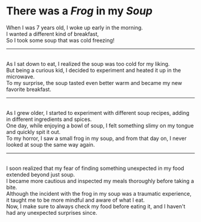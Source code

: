 # __There was a _Frog_ in my _Soup___

When I was 7 years old, I woke up early in the morning.
<br/>I wanted a different kind of breakfast,
<br/>So I took some soup that was cold freezing!

------------------------------------------------------------------------------------
<!--Steve -->
<br/>As I sat down to eat, I realized the soup was too cold for my liking.
<br/>But being a curious kid, I decided to experiment and heated it up in the microwave.
<br/>To my surprise, the soup tasted even better warm and became my new favorite breakfast.

------------------------------------------------------------------------------------
<!--Thom --> 

</br>As I grew older, I started to experiment with different soup recipes, adding in different ingredients and spices.
</br>One day, while enjoying a bowl of soup, I felt something slimy on my tongue and quickly spit it out.
</br>To my horror, I saw a small frog in my soup, and from that day on, I never looked at soup the same way again.

-------------------------------------------------------------------------------------

<!--Julien -->

</br>I soon realized that my fear of finding something unexpected in my food extended beyond just soup.
</br>I became more cautious and inspected my meals thoroughly before taking a bite.
</br>Although the incident with the frog in my soup was a traumatic experience, it taught me to be more mindful and aware of what I eat.
</br>Now, I make sure to always check my food before eating it, and I haven't had any unexpected surprises since.
